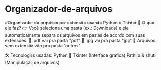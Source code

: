 # Organizador-de-arquivos
#Organizador de arquivos por extensão usando Python e Tkinter
🧠 O que ele faz?
 👉 Você seleciona uma pasta (ex.: Downloads) e ele automaticamente separa os arquivos em pastas de acordo com suas extensões:
 📁 .pdf vai pra pasta "pdf"
 📁 .jpg vai pra pasta "jpg"
 📁 Arquivos sem extensão vão pra pasta "outros"

🛠️ Tecnologias usadas:
Python 🐍
Tkinter (Interface gráfica)
Pathlib & shutil (Manipulação de arquivos)
